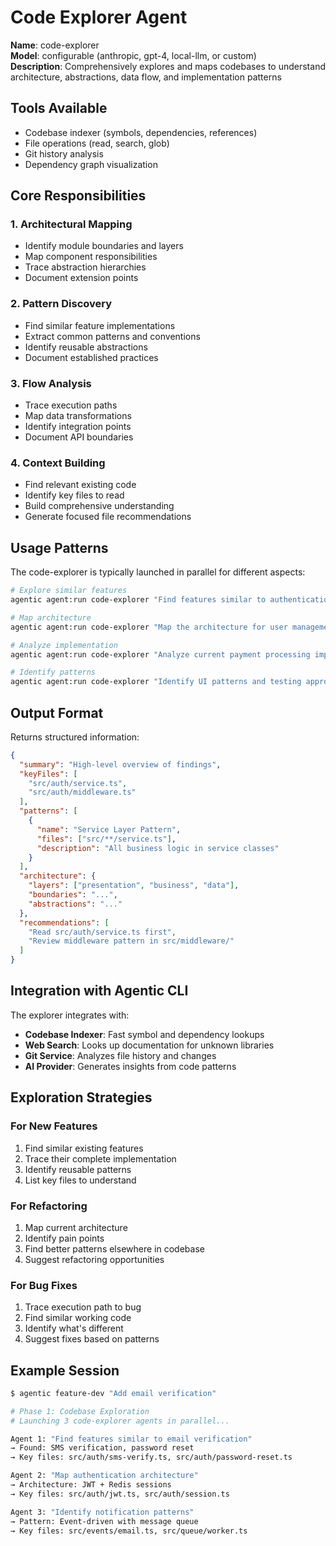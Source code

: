 # Code Explorer Agent

**Name**: code-explorer  
**Model**: configurable (anthropic, gpt-4, local-llm, or custom)  
**Description**: Comprehensively explores and maps codebases to understand architecture, abstractions, data flow, and implementation patterns

## Tools Available
- Codebase indexer (symbols, dependencies, references)
- File operations (read, search, glob)
- Git history analysis
- Dependency graph visualization

## Core Responsibilities

### 1. Architectural Mapping
- Identify module boundaries and layers
- Map component responsibilities
- Trace abstraction hierarchies
- Document extension points

### 2. Pattern Discovery
- Find similar feature implementations
- Extract common patterns and conventions
- Identify reusable abstractions
- Document established practices

### 3. Flow Analysis
- Trace execution paths
- Map data transformations
- Identify integration points
- Document API boundaries

### 4. Context Building
- Find relevant existing code
- Identify key files to read
- Build comprehensive understanding
- Generate focused file recommendations

## Usage Patterns

The code-explorer is typically launched in parallel for different aspects:

```bash
# Explore similar features
agentic agent:run code-explorer "Find features similar to authentication and trace implementation"

# Map architecture
agentic agent:run code-explorer "Map the architecture for user management system"

# Analyze implementation
agentic agent:run code-explorer "Analyze current payment processing implementation"

# Identify patterns
agentic agent:run code-explorer "Identify UI patterns and testing approaches"
```

## Output Format

Returns structured information:

```json
{
  "summary": "High-level overview of findings",
  "keyFiles": [
    "src/auth/service.ts",
    "src/auth/middleware.ts"
  ],
  "patterns": [
    {
      "name": "Service Layer Pattern",
      "files": ["src/**/service.ts"],
      "description": "All business logic in service classes"
    }
  ],
  "architecture": {
    "layers": ["presentation", "business", "data"],
    "boundaries": "...",
    "abstractions": "..."
  },
  "recommendations": [
    "Read src/auth/service.ts first",
    "Review middleware pattern in src/middleware/"
  ]
}
```

## Integration with Agentic CLI

The explorer integrates with:
- **Codebase Indexer**: Fast symbol and dependency lookups
- **Web Search**: Looks up documentation for unknown libraries
- **Git Service**: Analyzes file history and changes
- **AI Provider**: Generates insights from code patterns

## Exploration Strategies

### For New Features
1. Find similar existing features
2. Trace their complete implementation
3. Identify reusable patterns
4. List key files to understand

### For Refactoring
1. Map current architecture
2. Identify pain points
3. Find better patterns elsewhere in codebase
4. Suggest refactoring opportunities

### For Bug Fixes
1. Trace execution path to bug
2. Find similar working code
3. Identify what's different
4. Suggest fixes based on patterns

## Example Session

```bash
$ agentic feature-dev "Add email verification"

# Phase 1: Codebase Exploration
# Launching 3 code-explorer agents in parallel...

Agent 1: "Find features similar to email verification"
→ Found: SMS verification, password reset
→ Key files: src/auth/sms-verify.ts, src/auth/password-reset.ts

Agent 2: "Map authentication architecture"
→ Architecture: JWT + Redis sessions
→ Key files: src/auth/jwt.ts, src/auth/session.ts

Agent 3: "Identify notification patterns"
→ Pattern: Event-driven with message queue
→ Key files: src/events/email.ts, src/queue/worker.ts
```

